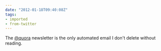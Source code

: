 ```yaml
---
date: "2012-01-18T09:40:08Z"
tags:
- imported
- from-twitter
---
```

The [@quora](/twitter/#/quora) newsletter is the only automated email I don't delete without reading.
